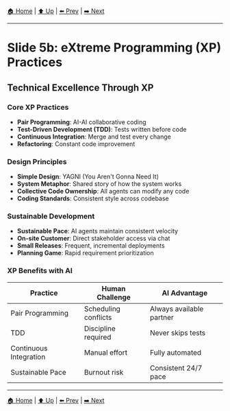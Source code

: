 [🏠 Home](../slide-deck.md) | [⬆️ Up](../slide-deck.md) | [⬅️ Prev](slide-05a-scrum-framework.md) | [➡️ Next](slide-05c-emergent-design-values.md)

---

# Slide 5b: eXtreme Programming (XP) Practices

## Technical Excellence Through XP

### Core XP Practices

- **Pair Programming**: AI-AI collaborative coding
- **Test-Driven Development (TDD)**: Tests written before code
- **Continuous Integration**: Merge and test every change
- **Refactoring**: Constant code improvement

### Design Principles

- **Simple Design**: YAGNI (You Aren't Gonna Need It)
- **System Metaphor**: Shared story of how the system works
- **Collective Code Ownership**: All agents can modify any code
- **Coding Standards**: Consistent style across codebase

### Sustainable Development

- **Sustainable Pace**: AI agents maintain consistent velocity
- **On-site Customer**: Direct stakeholder access via chat
- **Small Releases**: Frequent, incremental deployments
- **Planning Game**: Rapid requirement prioritization

### XP Benefits with AI

| Practice | Human Challenge | AI Advantage |
|----------|----------------|--------------|
| Pair Programming | Scheduling conflicts | Always available partner |
| TDD | Discipline required | Never skips tests |
| Continuous Integration | Manual effort | Fully automated |
| Sustainable Pace | Burnout risk | Consistent 24/7 pace |

---

[🏠 Home](../slide-deck.md) | [⬆️ Up](../slide-deck.md) | [⬅️ Prev](slide-05a-scrum-framework.md) | [➡️ Next](slide-05c-emergent-design-values.md)
